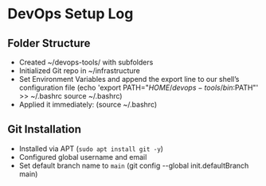# DevOps Setup Log

## Folder Structure 
- Created ~/devops-tools/ with subfolders
- Initialized Git repo in ~/infrastructure
- Set Environment Variables and append the export line to our shell’s configuration file (echo 'export PATH="$HOME/devops-tools/bin:$PATH"' >> ~/.bashrc
source ~/.bashrc)
- Applied it immediately: (source ~/.bashrc)

## Git Installation 
- Installed via APT (`sudo apt install git -y`)
- Configured global username and email
- Set default branch name to `main`  (git config --global init.defaultBranch main)
